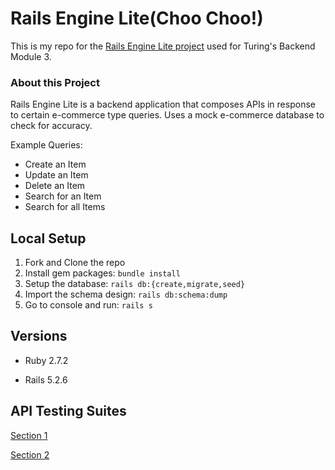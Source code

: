# Rails Engine Lite(Choo Choo!)

This is my repo for the [Rails Engine Lite project](https://backend.turing.io/module3/projects/rails_engine_lite) used for Turing's Backend Module 3.

### About this Project

Rails Engine Lite is a backend application that composes APIs in response to certain e-commerce type queries. Uses a mock e-commerce database to check for accuracy.

Example Queries:
- Create an Item
- Update an Item
- Delete an Item
- Search for an Item
- Search for all Items



## Local Setup

1. Fork and Clone the repo
2. Install gem packages: `bundle install`
3. Setup the database: `rails db:{create,migrate,seed}`
4. Import the schema design: `rails db:schema:dump`
5. Go to console and run: `rails s`



## Versions

- Ruby 2.7.2

- Rails 5.2.6

## API Testing Suites
[Section 1](https://backend.turing.edu/module3/projects/rails_engine_lite/RailsEngineSection1.postman_collection.json)

[Section 2](https://backend.turing.edu/module3/projects/rails_engine_lite/RailsEngineSection2.postman_collection.json)
